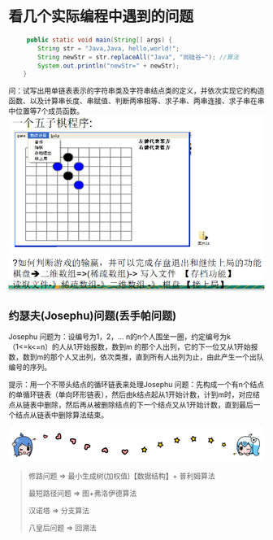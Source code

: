 # 看几个实际编程中遇到的问题

```Java
	 public static void main(String[] args) {
		String str = "Java,Java, hello,world!";
		String newStr = str.replaceAll("Java", "尚硅谷~"); //算法
		System.out.println("newStr=" + newStr);
	}
```

问：试写出用单链表表示的字符串类及字符串结点类的定义，并依次实现它的构造函数、以及计算串长度、串赋值、判断两串相等、求子串、两串连接、求子串在串中位置等7个成员函数。 
![img](../img/QQ截图20210219111927.png)


## 约瑟夫(Josephu)问题(丢手帕问题)

Josephu  问题为：设编号为1，2，… n的n个人围坐一圈，约定编号为k（1<=k<=n）的人从1开始报数，数到m 的那个人出列，它的下一位又从1开始报数，数到m的那个人又出列，依次类推，直到所有人出列为止，由此产生一个出队编号的序列。

提示：用一个不带头结点的循环链表来处理Josephu 问题：先构成一个有n个结点的单循环链表（单向环形链表），然后由k结点起从1开始计数，计到m时，对应结点从链表中删除，然后再从被删除结点的下一个结点又从1开始计数，直到最后一个结点从链表中删除算法结束。


![哔哩哔哩动画](../img/bilibili_line.png)



>修路问题  => 最小生成树(加权值)【数据结构】+ 普利姆算法
>
>最短路径问题  => 图+弗洛伊德算法
>
>汉诺塔 => 分支算法 
>
>八皇后问题 => 回溯法



